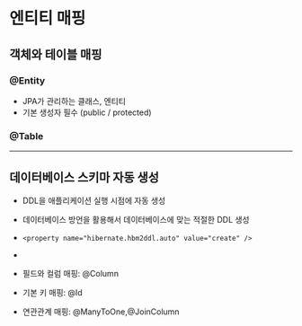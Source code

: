 # 엔티티 매핑
## 객체와 테이블 매핑
### @Entity
- JPA가 관리하는 클래스, 엔티티
- 기본 생성자 필수 (public / protected)

### @Table

---
## 데이터베이스 스키마 자동 생성
- DDL을 애플리케이션 실행 시점에 자동 생성
- 데이터베이스 방언을 활용해서 데이터베이스에 맞는 적절한 DDL 생성
- `<property name="hibernate.hbm2ddl.auto" value="create" />`
- 

- 필드와 컬럼 매핑: @Column 
- 기본 키 매핑: @Id 
- 연관관계 매핑: @ManyToOne,@JoinColumn